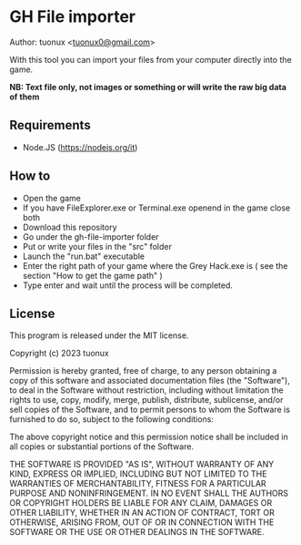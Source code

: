 # GH File importer

Author: tuonux \<tuonux0@gmail.com\>

With this tool you can import your files from your computer directly into the game.

**NB: Text file only, not images or something or will write the raw big data of them**

## Requirements

- Node.JS (https://nodejs.org/it)

## How to

- Open the game
- If you have FileExplorer.exe or Terminal.exe openend in the game close both
- Download this repository
- Go under the gh-file-importer folder
- Put or write your files in the "src" folder
- Launch the "run.bat" executable
- Enter the right path of your game where the Grey Hack.exe is ( see the section "How to get the game path" )
- Type enter and wait until the process will be completed.

## License

This program is released under the MIT license.

Copyright (c) 2023 tuonux

Permission is hereby granted, free of charge, to any person
obtaining a copy of this software and associated documentation
files (the "Software"), to deal in the Software without
restriction, including without limitation the rights to use,
copy, modify, merge, publish, distribute, sublicense, and/or sell
copies of the Software, and to permit persons to whom the
Software is furnished to do so, subject to the following
conditions:

The above copyright notice and this permission notice shall be
included in all copies or substantial portions of the Software.

THE SOFTWARE IS PROVIDED "AS IS", WITHOUT WARRANTY OF ANY KIND,
EXPRESS OR IMPLIED, INCLUDING BUT NOT LIMITED TO THE WARRANTIES
OF MERCHANTABILITY, FITNESS FOR A PARTICULAR PURPOSE AND
NONINFRINGEMENT. IN NO EVENT SHALL THE AUTHORS OR COPYRIGHT
HOLDERS BE LIABLE FOR ANY CLAIM, DAMAGES OR OTHER LIABILITY,
WHETHER IN AN ACTION OF CONTRACT, TORT OR OTHERWISE, ARISING
FROM, OUT OF OR IN CONNECTION WITH THE SOFTWARE OR THE USE OR
OTHER DEALINGS IN THE SOFTWARE.
